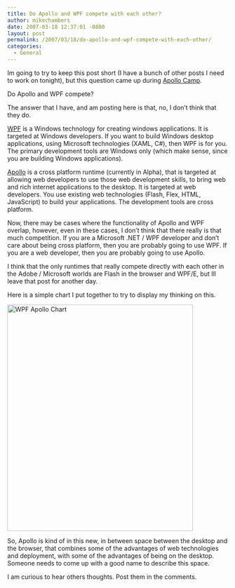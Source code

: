 ```yaml
---
title: Do Apollo and WPF compete with each other?
author: mikechambers
date: 2007-03-18 12:37:01 -0800
layout: post
permalink: /2007/03/18/do-apollo-and-wpf-compete-with-each-other/
categories:
  - General
---
```



Im going to try to keep this post short (I have a bunch of other posts I need to work on tonight), but this question came up during [Apollo Camp][1].

Do Apollo and WPF compete?

The answer that I have, and am posting here is that, no, I don&#8217;t think that they do.  
<!--more-->

  
[WPF][2] is a Windows technology for creating windows applications. It is targeted at Windows developers. If you want to build Windows desktop applications, using Microsoft technologies (XAML, C#), then WPF is for you. The primary development tools are Windows only (which make sense, since you are building Windows applications).

[Apollo][3] is a cross platform runtime (currently in Alpha), that is targeted at allowing web developers to use those web development skills, to bring web and rich internet applications to the desktop. It is targeted at web developers. You use existing web technologies (Flash, Flex, HTML, JavaScript) to build your applications. The development tools are cross platform.

Now, there may be cases where the functionality of Apollo and WPF overlap, however, even in these cases, I don&#8217;t think that there really is that much competition. If you are a Microsoft .NET / WPF developer and don&#8217;t care about being cross platform, then you are probably going to use WPF. If you are a web developer, then you are probably going to use Apollo.

I think that the only runtimes that really compete directly with each other in the Adobe / Microsoft worlds are Flash in the browser and WPF/E, but Ill leave that post for another day.

Here is a simple chart I put together to try to display my thinking on this.

<img src="/mesh/files/wpf_apollo_chart.png" border="0" alt="WPF Apollo Chart" height="516" width="423" />

So, Apollo is kind of in this new, in between space between the desktop and the browser, that combines some of the advantages of web technologies and deployment, with some of the advantages of being on the desktop. Someone needs to come up with a good name to describe this space.

I am curious to hear others thoughts. Post them in the comments.

 [1]: http://www.adobe.com/go/apollocamp
 [2]: http://en.wikipedia.org/wiki/Windows_Presentation_Foundation
 [3]: http://www.adobe.com/go/apollo